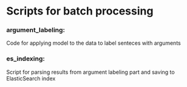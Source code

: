 # Scripts for batch processing


### argument_labeling:
Code for applying model to the data to label senteces with arguments

### es_indexing:
Script for parsing results from argument labeling part and saving to ElasticSearch index

